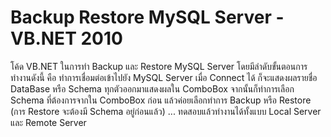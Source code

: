 # Backup Restore MySQL Server - VB.NET 2010

โค้ด VB.NET ในการทำ Backup และ Restore MySQL Server โดยมีลำดับขั้นตอนการทำงานดังนี้ คือ ทำการเชื่อมต่อเข้าไปยัง MySQL Server เมื่อ Connect ได้ ก็จะแสดงผลรายชื่อ DataBase หรือ Schema ทุกตัวออกมาแสดงผลใน ComboBox จากนั้นก็ทำการเลือก Schema ที่ต้องการจากใน ComboBox ก่อน แล้วค่อยเลือกทำการ Backup หรือ Restore (การ Restore จะต้องมี Schema อยู่ก่อนแล้ว) ... ทดสอบแล้วทำงานได้ทั้งแบบ Local Server และ Remote Server
